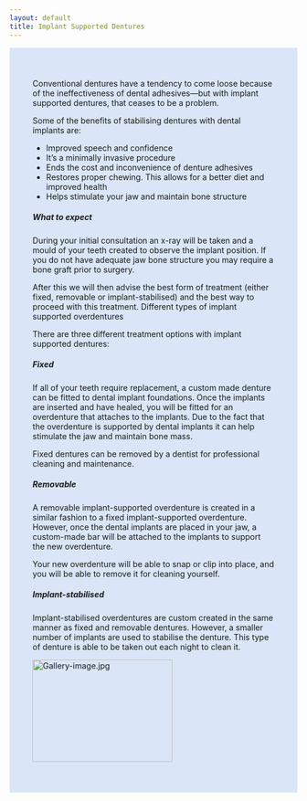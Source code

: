 ```yaml
---
layout: default
title: Implant Supported Dentures
---
```


<div class="row">

<div class="col-xs-12 col-sm-12 no-gutters">
<div class=" col-md-12" style="background: #dae6f7;, url() center; padding: 8%;">


<p>Conventional dentures have a tendency to come loose because of the ineffectiveness of dental adhesives—but with implant supported dentures, that ceases to be a problem.</p>

<p>Some of the benefits of stabilising dentures with dental implants are:</p>


<ul>
<li>Improved speech and confidence</li>
<li>It’s a minimally invasive procedure</li>
<li>Ends the cost and inconvenience of denture adhesives</li>
<li>Restores proper chewing. This allows for a better diet and improved health</li>
<li>Helps stimulate your jaw and maintain bone structure</li>
</ul>



<h5><span class="mw-headline" id="What_to_expect">What to expect</span></h5>
<p>During your initial consultation an x-ray will be taken and a mould of your teeth created to observe the implant position. If you do not have adequate jaw bone structure you may require a bone graft prior to surgery.
</p>
<p>After this we will then advise the best form of treatment (either fixed, removable or implant-stabilised) and the best way to proceed with this treatment.
Different types of implant supported overdentures
</p>
<p>There are three different treatment options with implant supported dentures:
</p>
<h5><span class="mw-headline" id="Fixed">Fixed</span></h5>
<p>If  all of your teeth require replacement, a custom made denture can be fitted to dental implant foundations. Once the implants are inserted and have healed, you will be fitted for an overdenture that attaches to the implants. Due to the fact that the overdenture is supported by dental implants it can help stimulate the jaw and  maintain bone mass.
</p><p>Fixed dentures can be removed by a dentist for  professional cleaning and maintenance.
</p>
<h5><span class="mw-headline" id="Removable">Removable</span></h5>
<p>A removable implant-supported overdenture is created in a similar fashion to a fixed implant-supported overdenture. However,  once the dental implants are placed in your jaw, a custom-made bar will be attached to the implants to support the new overdenture.
</p><p>Your new overdenture will be able to snap or clip into place, and you will be able to remove it for cleaning yourself.
</p>
<h5><span class="mw-headline" id="Implant-stabilised">Implant-stabilised</span></h5>
<p>Implant-stabilised overdentures are custom created in the same manner as fixed and removable dentures. However, a smaller number of implants are used to stabilise the denture. This type of denture is able to be taken out each night to clean it.
</p>

<a href="/File:Gallery-image.jpg" class="image"><img alt="Gallery-image.jpg" src="/images/e/e2/Gallery-image.jpg" width="245" height="179" /></a>